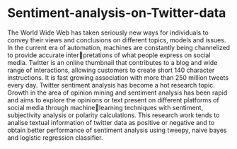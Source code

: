 # Sentiment-analysis-on-Twitter-data
The World Wide Web has taken seriously new ways for individuals to convey their
views and conclusions on different topics, models and issues. In the current era of
automation, machines are constantly being channelized to provide accurate interpretations of what people express on social media. Twitter is an online thumbnail
that contributes to a blog and wide range of interactions, allowing customers to
create short 140 character instructions. It is fast growing association with more
than 250 million tweets every day.
Twitter sentiment analysis has become a hot research topic. Growth in the area
of opinion mining and sentiment analysis has been rapid and aims to explore the
opinions or text present on different platforms of social media through machinelearning techniques with sentiment, subjectivity analysis or polarity calculations.
This research work tends to analise textual information of twitter data as positive
or negative and to obtain better performance of sentiment analysis using tweepy, naive
bayes and logistic regression classifier.
